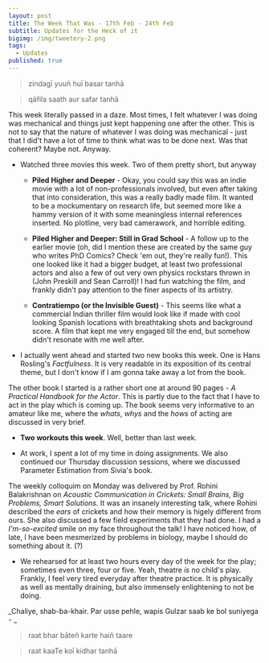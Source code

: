 ```yaml
---
layout: post
title: The Week That Was - 17th Feb - 24th Feb
subtitle: Updates for the Heck of it
bigimg: /img/tweetery-2.png
tags:
  - Updates
published: true
---
```

> zindagī yuuñ huī basar tanhā 

> qāfila saath aur safar tanhā

This week literally passed in a daze. Most times, I felt whatever I was doing was mechanical and things just kept happening one after the other. This is not to say that the nature of whatever I was doing was mechanical - just that I did't have a lot of time to think what was to be done next. Was that coherent? Maybe not. Anyway.

  - Watched three movies this week. Two of them pretty short, but anyway
    - **Piled Higher and Deeper** - Okay, you could say this was an indie movie with a lot of non-professionals involved, but even after taking that into consideration, this was a really badly made film. It wanted to be a mockumentary on research life, but seemed more like a hammy version of it with some meaningless internal references inserted. No plotline, very bad camerawork, and horrible editing.
    
    - **Piled Higher and Deeper: Still in Grad School** - A follow up to the earlier movie (oh, did I mention these are created by the same guy who writes PhD Comics? Check 'em out, they're really fun!). This one looked like it had a bigger budget, at least two professional actors and also a few of out very own physics rockstars thrown in (John Preskill and Sean Carroll)! I had fun watching the film, and frankly didn't pay attention to the finer aspects of its artistry. 
    
    - **Contratiempo (or the Invisible Guest)** - This seems like what a commercial Indian thriller film would look like if made with cool looking Spanish locations with breathtaking shots and background score. A film that kept me very engaged till the end, but somehow didn't resonate with me well after.
    
   - I actually went ahead and started two new books this week. One is Hans Rosling's _Factfulness_. It is very readable in its exposition of its central theme, but I don't know if I am gonna take away a lot from the book.
   
   The other book I started is a rather short one at around 90 pages - _A Practical Handbook for the Actor_. This is partly due to the fact that I have to act in the play which is coming up. The book seems very informative to an amateur like me, where the _whats_, _whys_ and the _hows_ of acting are discussed in very brief. 
   
   - **Two workouts this week**. Well, better than last week.
   
   - At work, I spent a lot of my time in doing assignments. We also continued our Thursday discussion sessions, where we discussed Parameter Estimation from Sivia's book.
   
   The weekly colloquim on Monday was delivered by Prof. Rohini Balakrishnan on _Acoustic Communication in Crickets: Small Brains, Big Problems, Smart Solutions._ It was an insanely interesting talk, where Rohini described the _ears_ of crickets and how their memory is higely different from ours. She also discussed a few field experiments that they had done. I had a _I'm-so-excited_ smile on my face throughout the talk! I have noticed how, of late, I have been mesmerized by problems in biology, maybe I should do something about it. (?)
     
   - We rehearsed for at least two hours every day of the week for the play; sometimes even three, four or five. Yeah, theatre _is_ no child's play. Frankly, I feel very tired everyday after theatre practice. It is physically as well as mentally draining, but also immensely enlightening to not be doing.
   
_Chaliye, shab-ba-khair. Par usse pehle, wapis Gulzar saab ke bol suniyega - _

> raat bhar bāteñ karte haiñ taare 

> raat kaaTe koī kidhar tanhā 